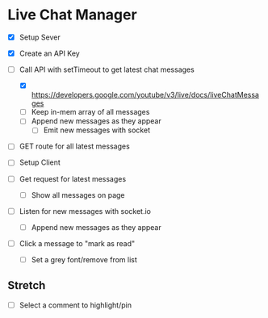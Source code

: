 # Live Chat Manager

- [x] Setup Sever
- [x] Create an API Key
- [ ] Call API with setTimeout to get latest chat messages
  - [x] https://developers.google.com/youtube/v3/live/docs/liveChatMessages
  - [ ] Keep in-mem array of all messages
  - [ ] Append new messages as they appear
    - [ ] Emit new messages with socket
- [ ] GET route for all latest messages

- [ ] Setup Client
- [ ] Get request for latest messages
  - [ ] Show all messages on page
- [ ] Listen for new messages with socket.io
  - [ ] Append new messages as they appear
- [ ] Click a message to "mark as read"
  - [ ] Set a grey font/remove from list

## Stretch

- [ ] Select a comment to highlight/pin
